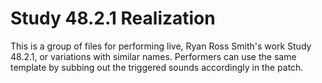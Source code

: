 # Study 48.2.1 Realization

This is a group of files for performing live, Ryan Ross Smith's work Study 48.2.1, or variations with similar names.  Performers can use the same template by subbing out the triggered sounds accordingly in the patch.